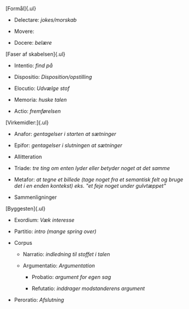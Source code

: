 [Formål]{.ul}

-   Delectare: *jokes/morskab*

-   Movere:

-   Docere: *belære*

[Faser af skabelsen]{.ul}

-   Intentio: *find på*

-   Dispositio: *Disposition/opstilling*

-   Elocutio: *Udvælge stof*

-   Memoria: *huske talen*

-   Actio: *fremførelsen*

[Virkemidler:]{.ul}

-   Anafor: *gentagelser i starten at sætninger*

-   Epifor: *gentagelser i slutningen at sætninger*

-   Allitteration

-   Triade: *tre ting om enten lyder eller betyder noget at det samme*

-   Metafor: *at tegne et billede (tage noget fra et semantisk felt og
    bruge det i en enden kontekst) eks. "et feje noget under
    gulvtæppet"*

-   Sammenligninger

[Byggesten]{.ul}

-   Exordium: *Væk interesse*

-   Partitio: *intro (mange spring over)*

-   Corpus

    -   Narratio: *indledning til stoffet i talen*

    -   Argumentatio: *Argumentation*

        -   Probatio: *argument for egen sag*

        -   Refutatio: *inddrager modstanderens argument*

-   Peroratio: *Afslutning*
